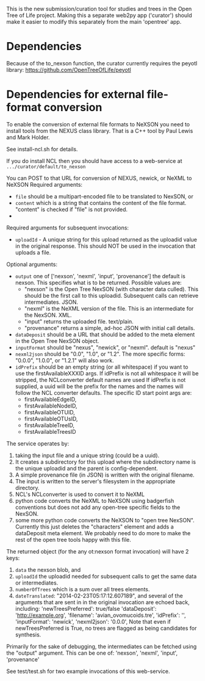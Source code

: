 This is the new submission/curation tool for studies and trees in the Open Tree of Life project. Making this a separate web2py app ('curator') should make it easier to modify this separately from the main 'opentree' app.

Dependencies
============
Because of the to_nexson function, the curator currently requires the peyotl library:
 https://github.com/OpenTreeOfLife/peyotl


Dependencies for external file-format conversion
================================================
To enable the conversion of external file formats to NeXSON you need to install tools
from the NEXUS class library. That is a C++ tool by Paul Lewis and Mark Holder.

See install-ncl.sh for details.

If you do install NCL then you should have access to a web-service at `.../curator/default/to_nexson`

You can POST to that URL for conversion of NEXUS, newick, or NeXML to NeXSON
Required arguments:
  * `file` should be a multipart-encoded file to be translated to NexSON, or
  * `content` which is a string that contains the content of the file format. "content" is checked if "file" is not provided.
  * 
Required arguments for subsequent invocations:
  * `uploadId` - A unique string for this upload returned as  the uploadid value in the original response. This should NOT be used in the invocation that uploads a file.

Optional arguments:
  * `output` one of ['nexson', 'nexml', 'input', 'provenance'] the default is nexson. This specifies what is to be returned. Possible values are: 
    * "nexson" is the Open Tree NexSON (with character data culled). This should be the first call to this uploadid. Subsequent calls can retrieve intermediates. JSON.
    * "nexml" is the NeXML version of the file. This is an intermediate for the NexSON. XML.
    * "input" returns the uploaded file. text/plain.
    * "provenance" returns a simple, ad-hoc JSON with initial call details.
  * `dataDeposit` should be a URL that should be added to the meta element in the Open Tree NexSON object.
  * `inputFormat` should be "nexus", "newick", or "nexml". default is "nexus"
  * `nexml2json` should be "0.0", "1.0", or "1.2". The more specific forms: "0.0.0", "1.0.0", or "1.2.1" will also work.
  * `idPrefix` should be an empty string (or all whitespace) if you want to use the firstAvailableXXXID args.       If idPrefix is not all whitespace it will be stripped, 
        the NCLconverter default names are used
      If idPrefix is not supplied, a uuid will be the prefix for the 
        names and the names will follow the NCL converter defaults. The specific ID start point args are:
    * firstAvailableEdgeID,
    * firstAvailableNodeID,
    * firstAvailableOTUID,
    * firstAvailableOTUsID,
    * firstAvailableTreeID,
    * firstAvailableTreesID

The service operates by:
  1. taking the input file and a unique string (could be a uuid).
  2. It creates a subdirectory for this upload where the subdirectory name
      is the unique uploadid and the parent is config-dependent.
  3. A simple provenance file (in JSON) is written with the original filename.
  4. The input is written to the server's filesystem in the appropriate directory.
  5. NCL's NCLconverter is used to convert it to NeXML
  6. python code converts the NeXML to NeXSON using badgerfish conventions
        but does not add any open-tree specific fields to the NexSON.
  7. some more python code converts the NeXSON to "open tree NexSON". Currently this just deletes the "characters" element and adds a dataDeposit meta element. We probably need to do more to make the rest of the open tree tools happy with this file.

The returned object (for the any ot:nexson format invocation) will have 2 keys:
  1. `data` the nexson blob, and 
  2. `uploadId` the uploadid needed for subsequent calls to get the same data or intermediates.
  3. `numberOfTrees` which is a sum over all trees elements.
  4. `dateTranslated`: "2014-02-23T05:17:12.607189", 
and several of the arguments that are sent in in the original invocation 
are echoed back, including:
    'newTreesPreferred': true/false
    'dataDeposit': 'http://example.org', 
    'filename': 'avian_ovomucoids.tre', 
    'idPrefix': '', 
    'inputFormat': 'newick', 
    'nexml2json': '0.0.0', 
Note that even if newTreesPreferred is True, no trees are flagged as
being candidates for synthesis.

Primarily for the sake of debugging, the intermediates can be fetched using the "output" argument. This can be one of: 'nexson', 'nexml', 'input', 'provenance'

See test/test.sh for two example invocations of this web-service.
